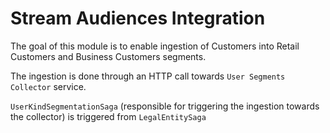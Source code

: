 # Stream Audiences Integration
The goal of this module is to enable ingestion of Customers into Retail Customers and Business Customers segments.

The ingestion is done through an HTTP call towards `User Segments Collector` service.

`UserKindSegmentationSaga` (responsible for triggering the ingestion towards the collector) is triggered from `LegalEntitySaga`